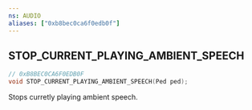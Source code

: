 ```yaml
---
ns: AUDIO
aliases: ["0xb8bec0ca6f0edb0f"]
---
```

## STOP_CURRENT_PLAYING_AMBIENT_SPEECH

```c
// 0xB8BEC0CA6F0EDB0F
void STOP_CURRENT_PLAYING_AMBIENT_SPEECH(Ped ped);
```

Stops curretly playing ambient speech.

